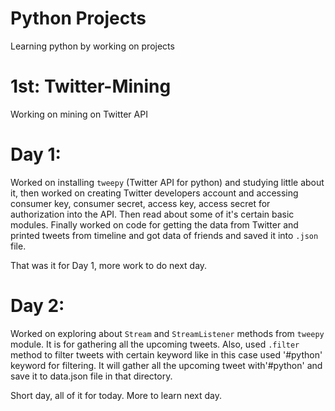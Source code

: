 # Python Projects
Learning python by working on projects

# 1st: Twitter-Mining
Working on mining on Twitter API

# Day 1:
Worked on installing `tweepy` (Twitter API for python) and studying little about it, then worked on creating Twitter developers 
account and accessing consumer key, consumer secret, access key, access secret for authorization into the API. Then read about 
some of it's certain basic modules. Finally worked on code for getting the data from Twitter and printed tweets from timeline 
and got data of friends and saved it into `.json` file.

That was it for Day 1, more work to do next day.

# Day 2:
Worked on exploring about `Stream` and `StreamListener` methods from `tweepy` module. It is for gathering all the upcoming tweets. Also, used `.filter` method to filter tweets with certain keyword like in this case used '#python' keyword for filtering. It will gather all the upcoming tweet with'#python' and save it to data.json file in that directory.

Short day, all of it for today. More to learn next day.
